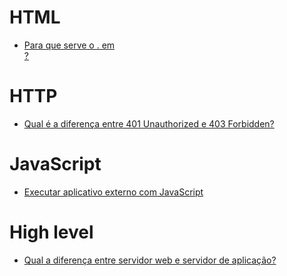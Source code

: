 # HTML

- [Para que serve o . em <form action="." method="post">?](https://pt.stackoverflow.com/q/184732/101)
  
# HTTP
  
- [Qual é a diferença entre 401 Unauthorized e 403 Forbidden?](https://pt.stackoverflow.com/q/50209/101)

# JavaScript
  
- [Executar aplicativo externo com JavaScript](https://pt.stackoverflow.com/q/29286/101)
  
# High level
  
- [Qual a diferença entre servidor web e servidor de aplicação?](https://pt.stackoverflow.com/q/122589/101)
